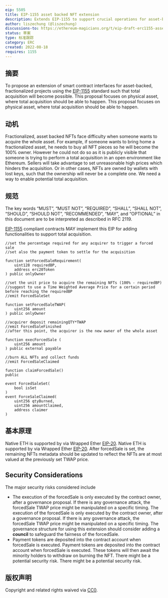 ```yaml
---
eip: 5505
title: EIP-1155 asset backed NFT extension
description: Extends EIP-1155 to support crucial operations for asset-backed NFTs
author: liszechung (@liszechung)
discussions-to: https://ethereum-magicians.org/t/eip-draft-erc1155-asset-backed-nft-extension/10437
status: 草案
type: 标准跟踪
category: ERC
created: 2022-08-18
requires: 1155
---
```


## 摘要
To propose an extension of smart contract interfaces for asset-backed, fractionalized projects using the [EIP-1155](./eip-1155.md) standard such that total acquisition will become possible. This proposal focuses on physical asset, where total acquisition should be able to happen. This proposal focuses on physical asset, where total acquisition should be able to happen.

## 动机
Fractionalized, asset backed NFTs face difficulty when someone wants to acquire the whole asset. For example, if someone wants to bring home a fractionalized asset, he needs to buy all NFT pieces so he will become the 100% owner. However he could not do so as it is publicly visible that someone is trying to perform a total acquisition in an open environment like Ethereum. Sellers will take advantage to set unreasonable high prices which hinders the acquisition. Or in other cases, NFTs are owned by wallets with lost keys, such that the ownership will never be a complete one. We need a way to enable potential total acquisition.

## 规范
The key words “MUST”, “MUST NOT”, “REQUIRED”, “SHALL”, “SHALL NOT”, “SHOULD”, “SHOULD NOT”, “RECOMMENDED”, “MAY”, and “OPTIONAL” in this document are to be interpreted as described in RFC 2119.

[EIP-1155](./eip-1155.md) compliant contracts MAY implement this EIP for adding functionalities to support total acquisition.

```solidity
//set the percentage required for any acquirer to trigger a forced sale
//set also the payment token to settle for the acquisition

function setForcedSaleRequirement(
    uint128 requiredBP,
    address erc20Token
) public onlyOwner

//set the unit price to acquire the remaining NFTs (100% - requiredBP)
//suggest to use a Time Weighted Average Price for a certain period before reaching the requiredBP
//emit ForcedSaleSet

function setForcedSaleTWAP(
    uint256 amount
) public onlyOwner

//acquirer deposit remainingQTY*TWAP
//emit ForcedSaleFinished
//after this point, the acquirer is the new owner of the whole asset

function execForcedSale (
    uint256 amount
) public external payable

//burn ALL NFTs and collect funds
//emit ForcedSaleClaimed

function claimForcedSale()
public

event ForcedSaleSet(
    bool isSet
)
event ForceSaleClaimed(
    uint256 qtyBurned,
    uint256 amountClaimed,
    address claimer
)
```


## 基本原理
Native ETH is supported by via Wrapped Ether [EIP-20](./eip-20.md). Native ETH is supported by via Wrapped Ether [EIP-20](./eip-20.md). After forcedSale is set, the remaining NFTs metadata should be updated to reflect the NFTs are at most valued at the previously set TWAP price.

## Security Considerations
The major security risks considered include
- The execution of the forcedSale is only executed by the contract owner, after a governance proposal. If there is any governance attack, the forcedSale TWAP price might be manipulated on a specific timing. The execution of the forcedSale is only executed by the contract owner, after a governance proposal. If there is any governance attack, the forcedSale TWAP price might be manipulated on a specific timing. The governance structure for using this extension should consider adding a **council** to safeguard the fairness of the forcedSale.
- Payment tokens are deposited into the contract account when forcedSale is executed. Payment tokens are deposited into the contract account when forcedSale is executed. These tokens will then await the minority holders to withdraw on burning the NFT. There might be a potential security risk. There might be a potential security risk.

## 版权声明
Copyright and related rights waived via [CC0](../LICENSE.md).
